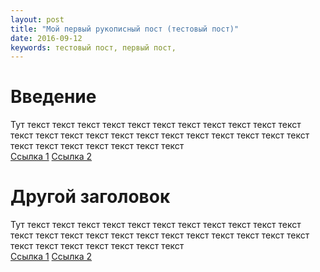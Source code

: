 ```yaml
---
layout: post
title: "Мой первый рукописный пост (тестовый пост)"
date: 2016-09-12
keywords: тестовый пост, первый пост,
---
```

# Введение
Тут текст текст текст текст текст текст текст текст текст текст
 текст текст текст текст текст текст текст текст текст текст
  текст текст текст текст текст текст текст текст текст текст  
  [Ссылка 1](#1) [Ссылка 2](#2)  

# Другой заголовок
Тут текст текст текст текст текст текст текст текст текст текст
 текст текст текст текст текст текст текст текст текст текст
  текст текст текст текст текст текст текст текст текст текст  
  [Ссылка 1](#1) [Ссылка 2](#2)